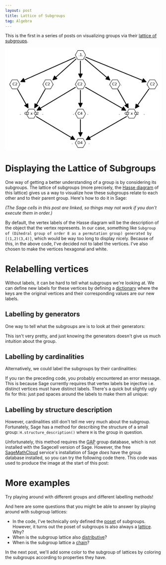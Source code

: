 ```yaml
---
layout: post
title: Lattice of Subgroups
tag: Algebra
---
```


This is the first in a series of posts on visualizing groups via their [lattice of subgroups](http://en.wikipedia.org/wiki/Lattice_of_subgroups).

![Lattice of the dihedral group $D_4$](/images/D4LatticeWhite.png "Lattice of the dihedral group $D_4$.")

<!--more-->

# Displaying the Lattice of Subgroups

One way of getting a better understanding of a group is by considering its subgroups. The lattice of subgroups (more precisely, the [Hasse diagram](http://en.wikipedia.org/wiki/Hasse_diagram) of this lattice) gives us a way to visualize how these subgroups relate to each other and to their parent group. Here's how to do it in Sage:

*(The Sage cells in this post are linked, so things may not work if you don't execute them in order.)*

<div class="linked_auto">
  <script type="text/x-sage">
# Define group and generate list of subgroups of the group
G = DihedralGroup(4)
subgroups = G.subgroups()

# Define f(h,k) = True iff h is a subgroup of k
f = lambda h,k: h.is_subgroup(k)

# Define and display the poset
P = Poset((subgroups, f))
P.plot(label_elements=False, vertex_shape= 'H', vertex_size = 800, vertex_colors = 'white')
  </script>
</div>

By default, the vertex labels of the Hasse diagram will be the description of the object that the vertex represents. In our case, something like `Subgroup of (Dihedral group of order 8 as a permutation group) generated by [(1,2)(3,4)]`, which would be way too long to display nicely. Because of this, in the above code, I've decided not to label the vertices. I've also chosen to make the vertices hexagonal and white.

# Relabelling vertices
Without labels, it can be hard to tell what subgroups we're looking at. We can define new labels for these vertices by defining a [dictionary](https://docs.python.org/2/tutorial/datastructures.html#dictionaries) where the keys are the original vertices and their corresponding values are our new labels.

## Labelling by generators
One way to tell what the subgroups are is to look at their generators:

<div class="linked_auto">
  <script type="text/x-sage">
# Label by generators
label = {x : str(x.gens())[1:-1] for x in subgroups}

# Display the poset with new labels
P.plot(element_labels = label, vertex_shape= 'H', vertex_size = 800, vertex_colors = 'white')
  </script>
</div>

This isn't very pretty, and just knowing the generators doesn't give us much intuition about the group.

## Labelling by cardinalities
Alternatively, we could label the subgroups by their cardinalities:

<div class="linked_auto">
  <script type="text/x-sage">
# Label by size
label = {x : str(len(x)) for x in subgroups}
P.plot(element_labels = label, vertex_shape= 'H', vertex_size = 800, vertex_colors = 'white')
  </script>
</div>

If you ran the preceding code, you probably encountered an error message. This is because Sage currently requires that vertex labels be injective i.e. distinct vertices must have distinct labels. There's a quick but slightly ugly fix for this: just pad spaces around the labels to make them all unique:

<div class = "linked_auto">
  <script type="text/x-sage">
# Label by size
label = {subgroups[i] :"." + " "*floor(i/2) + str(len(subgroups[i])) + " "*ceil(i/2) + "." for i in range(len(subgroups))}
P.plot(element_labels = label, vertex_shape= 'H', vertex_size = 800, vertex_colors = 'white')
  </script>
</div>

## Labelling by structure description
However, cardinalities still don't tell me very much about the subgroup. Fortunately, Sage has a method for describing the structure of a small group: `H.structure_description()` where `H` is the group in question.

*Un*fortunately, this method requires the [GAP](http://www.gap-system.org/) group database, which is not installed with the Sagecell version of Sage. However, the free [SageMathCloud](https://cloud.sagemath.com/) service's installation of Sage *does* have the group database installed, so you can try the following code there. This code was used to produce the image at the start of this post:

<div class="sage">
  <script type="text/x-sage">
# Define group and list of subgroups
G = DihedralGroup(4)
subgroups = G.subgroups()

# Label using structure_description()
label = {subgroups[i]: "." +" "*floor(i/2) + subgroups[i].structure_description()  + " "*ceil(i/2) + "." for i in range(len(subgroups))}

# Display poset
G_Poset = Poset((subgroups,lambda h,k: h.is_subgroup(k)))
G_Poset.plot(vertex_colors = "white", element_labels = label, vertex_size= 800, vertex_shape='H', layout='acyclic').show()
  </script>
</div>

# More examples
Try playing around with different groups and different labelling methods!

<div class="auto">
  <script type="text/x-sage">
# Some small groups
KQ   = [KleinFourGroup(), QuaternionGroup()]
Symm = [SymmetricGroup(N) for N in [1,2,3]]
Alte = [AlternatingGroup(N) for N in [3,4]]
Cycl = [CyclicPermutationGroup(N) for N in [8,12,30,60]]
Dicy = [DicyclicGroup(N) for N in [3,4,5]]
Dihe = [DihedralGroup(N) for N in [4,5,6,7,8]]

group_list = KQ + Symm + Alte + Cycl + Dicy + Dihe

@interact
def subgroup_lattices(Group = selector(values = group_list, buttons=False),
                      Label = selector(values =['None','Generators', 'Cardinality','Structure Description (only in SageMathCloud)'], default='Cardinality', buttons=False)):
    # Define group and list of subgroups
    G = Group
    subgroups = G.subgroups()
    
    # Define labels
    label_elements = True
    if Label == 'None':
        label_elements = False
        element_labels = None
    elif Label == 'Generators':        
        element_labels = {x : str(x.gens())[1:-1] for x in subgroups}
    elif Label == 'Cardinality':
        element_labels = {subgroups[i] : "." + " "*floor(i/2) + str(len(subgroups[i])) + " "*ceil(i/2) + "." for i in range(len(subgroups))}
    elif Label == 'Structure Description (only in SageMathCloud)':
        element_labels = {subgroups[i]: "." +" "*(0+i) + subgroups[i].structure_description()  + " "*(0+i) + "." for i in range(len(subgroups))}
    
    # Define and display poset
    P = Poset((subgroups, lambda h,k: h.is_subgroup(k) ))
    P.plot(label_elements=label_elements, element_labels = element_labels, vertex_shape= 'H', vertex_size = 800, vertex_colors = 'white').show()    
  </script>
</div>

And here are some questions that you might be able to answer by playing around with subgroup lattices:

- In the code, I've technically only defined the [poset](http://en.wikipedia.org/wiki/Partially_ordered_set) of subgroups. However, it turns out the poset of subgroups is also always a  [lattice](http://en.wikipedia.org/wiki/Lattice_%28order%29). Why?
- When is the subgroup lattice also [distributive](http://en.wikipedia.org/wiki/Distributive_lattice)?
- When is the subgroup lattice a [chain](http://en.wikipedia.org/wiki/Total_order)?

In the next post, we'll add some color to the subgroup of lattices by coloring the subgroups according to properties they have.
